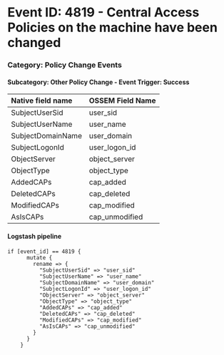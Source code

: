 # Event ID: 4819 -  Central Access Policies on the machine have been changed
### Category: Policy Change Events
#### Subcategory: Other Policy Change - Event Trigger: Success

|Native field name            |OSSEM Field Name               |
|:----------------------------|:------------------------------|
| SubjectUserSid              | user_sid                      |
| SubjectUserName             | user_name                     |
| SubjectDomainName           | user_domain                   |
| SubjectLogonId              | user_logon_id                 |
| ObjectServer                | object_server                 |
| ObjectType                  | object_type                   |
| AddedCAPs                   | cap_added                     |
| DeletedCAPs                 | cap_deleted                   |
| ModifiedCAPs                | cap_modified                  |
| AsIsCAPs                    | cap_unmodified                |


#### Logstash pipeline

```
if [event_id] == 4819 {
      mutate {
        rename => {
          "SubjectUserSid" => "user_sid"
          "SubjectUserName" => "user_name"
          "SubjectDomainName" => "user_domain"
          "SubjectLogonId" => "user_logon_id"
          "ObjectServer" => "object_server"
          "ObjectType" => "object_type"
          "AddedCAPs" => "cap_added"
          "DeletedCAPs" => "cap_deleted"
          "ModifiedCAPs" => "cap_modified"
          "AsIsCAPs" => "cap_unmodified"
        }
      }
    }
```